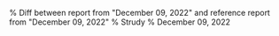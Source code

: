 % Diff between report from "December 09, 2022" and reference report from "December 09, 2022"
% Strudy
% December 09, 2022


